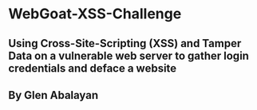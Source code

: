 # WebGoat-XSS-Challenge
## Using Cross-Site-Scripting (XSS) and Tamper Data on a vulnerable web server to gather login credentials and deface a website
## By Glen Abalayan
